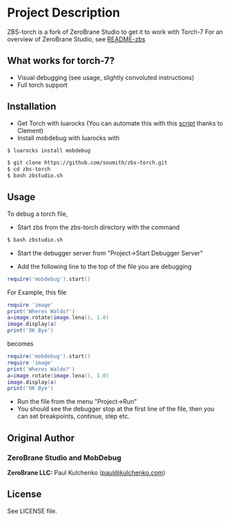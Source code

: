 # Project Description

ZBS-torch is a fork of ZeroBrane Studio to get it to work with Torch-7
For an overview of ZeroBrane Studio, see [README-zbs](https://github.com/soumith/zbs-torch/blob/master/README-zbs.md)

## What works for torch-7?
* Visual debugging (see usage, slightly convoluted instructions)
* Full torch support

## Installation

* Get Torch with luarocks (You can automate this with this [script](https://github.com/clementfarabet/torchinstall/blob/master/install) thanks to Clement)
* Install mobdebug with luarocks with

```bash
$ luarocks install mobdebug
```

```bash
$ git clone https://github.com/soumith/zbs-torch.git
$ cd zbs-torch
$ bash zbstudio.sh
```

## Usage

To debug a torch file,

* Start zbs from the zbs-torch directory with the command

```bash
$ bash zbstudio.sh
```
* Start the debugger server from "Project->Start Debugger Server"

* Add the following line to the top of the file you are debugging

```lua
require('mobdebug').start()
```
For Example, this file
```lua
require 'image'
print('Wheres Waldo?')
a=image.rotate(image.lena(), 1.0)
image.display(a)
print('OK Bye')
```
becomes
```lua
require('mobdebug').start()
require 'image'
print('Wheres Waldo?')
a=image.rotate(image.lena(), 1.0)
image.display(a)
print('OK Bye')
```

* Run the file from the menu "Project->Run"
* You should see the debugger stop at the first line of the file, then you can set breakpoints, continue, step etc.

## Original Author

### ZeroBrane Studio and MobDebug

  **ZeroBrane LLC:** Paul Kulchenko (paul@kulchenko.com)

## License

See LICENSE file.
